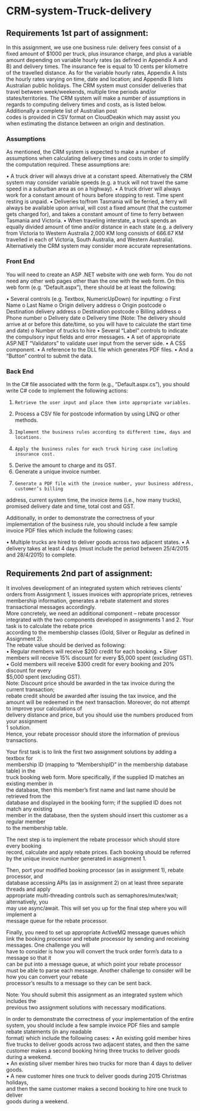 # CRM-system-Truck-delivery

## Requirements 1st part of assignment:

In this assignment, we use one business rule: delivery fees consist of a fixed amount of
$1000 per truck, plus insurance charge, and plus a variable amount depending on variable hourly 
rates (as defined in Appendix A and B) and delivery times. The insurance fee is equal to 10 cents 
per kilometre of the travelled distance. As for the variable hourly rates, Appendix A lists the 
hourly rates varying on time, date and location; and Appendix B lists Australian public holidays. 
The CRM system must consider deliveries  that  travel  between week/weekends, multiple time periods 
and/or states/territories. The CRM system will make a number of assumptions in regards to computing 
delivery times and costs, as is listed below. Additionally a complete list of Australian post  
codes  is  provided  in  CSV  format  on CloudDeakin which may assist you when estimating the 
distance between an origin and destination.

### Assumptions

As mentioned, the CRM system is expected to make a number of assumptions when calculating delivery 
times and costs in order to simplify the computation required. These assumptions are:

• A truck driver will always drive at a constant speed. Alternatively the CRM system may consider 
variable speeds (e.g. a truck will not travel the same speed in a suburban area as on a highway).
• A truck driver will always work for a constant amount of hours before stopping to rest. Time 
spent resting is unpaid.
• Deliveries to/from Tasmania will be ferried, a ferry will always be available upon arrival, will 
cost a fixed amount (that the customer gets charged for), and takes a constant amount of time to 
ferry between Tasmania and Victoria.
• When traveling interstate, a truck spends an equally divided amount of time and/or distance in 
each state (e.g. a delivery from Victoria to Western Australia 2,000 KM long consists of 666.67 KM 
travelled in each of Victoria, South Australia, and Western Australia). Alternatively the CRM 
system may consider more accurate representations.


### Front End

You will need to create an ASP .NET website with one web form. You do not need any other web pages 
other than the one with the web form. On this web form (e.g. “Default.aspx”), there should be at 
least the following:

•   Several controls (e.g. Textbox, NumericUpDown) for inputting:
o  First Name
o Last Name
o  Origin delivery address
o  Origin postcode
o  Destination delivery address
o  Destination postcode
o  Billing address o  Phone number o  Delivery date
o  Delivery time (Note: The delivery should arrive at or before this date/time, so you will have to 
calculate the start time and date)
o  Number of trucks to hire
•   Several “Label” controls to indicate the compulsory input fields and error messages.
•   A set of appropriate ASP.NET “Validators” to validate user input from the server side.
•  A CSS component.
•   A reference to the DLL file which generates PDF files.
•   And a “Button” control to submit the data.

### Back End

In the C# file associated with the form (e.g., “Default.aspx.cs”), you should write C# code to 
implement the following actions:

1.     Retrieve the user input and place them into appropriate variables.
2.    Process a CSV file for postcode information by using LINQ or other methods.
3.     Implement the business rules according to different time, days and locations.
4.     Apply the business rules for each truck hiring case including insurance cost.
5.    Derive the amount to charge and its GST.
6.    Generate a unique invoice number.
7.     Generate a PDF file with the invoice number, your business address, customer’s billing 
address, current system time, the invoice items (i.e., how many trucks), promised delivery date and 
time, total cost and GST.

Additionally, in order to demonstrate the correctness of your implementation of the business rule, 
you should include a few sample invoice PDF files which include the following cases:

•   Multiple trucks are hired to deliver goods across two adjacent states.
•   A delivery takes at least 4 days (must include the period between 25/4/2015 and 28/4/2015) to 
complete.

## Requirements 2nd part of assignment:
It	involves	development	of	an	integrated	system	which	retrieves	clients’	orders
from	 Assignment	 1,	 issues	 invoices	 with	 appropriate	 prices, retrieves	 membership	
information,	 generates a rebate	 statement	 and	 stores	 transactional	messages	 accordingly.	
More	concretely,	we	need	an	additional	component	– rebate	processor	integrated	with	the	
two	components	developed	in	assignments	1	and	2.	Your	task	is	to	calculate	the	rebate	price	
according	 to	 the	membership	 classes	 (Gold,	 Silver	 or	 Regular	as	 defined	 in	 Assignment	 2).	
The	rebate	value	should	be	derived	as	following:	
• Regular	members	will	receive	$200	credit	for	each	booking.
• Silver	members	will	receive	15%	discount	for	every	$5,000	spent	(excluding	GST).
• Gold	members	will	receive	$300	credit	for	every	booking	and	20%	discount	for	every	
$5,000	spent	(excluding	GST).	
Note:	 Discount	 price	 should	 be	 awarded	 in	 the	 tax	 invoice	 during	 the	 current	 transaction;	
rebate	 credit	 should	 be	 awarded	 after	 issuing	 the	 tax	 invoice,	 and	 the	 amount	 will	 be	
redeemed	in	the	next	transaction.	Moreover,	do	not	attempt to improve	your	calculations	of	
delivery	distance	and	price,	but	you	should	use	the	numbers	produced from	your	assignment	
1	solution.	
Hence,	your	rebate	processor	should	store	the	information	of	previous	transactions.	

Your	 first	 task	 is	 to	 link	 the	 first	 two	 assignment	 solutions	 by	 adding	 a	 textbox	 for	
membership	 ID	 (mapping	 to	 “MembershipID”	 in	 the	 membership	 database	 table)	 in	 the	
truck	booking	web	form.	More	specifically,	if	the	supplied	ID	matches	an	existing	member	in	
the	 database,	 then	 this	member’s	 first	 name	 and	 last	 name	 should	 be	 retrieved	 from	 the	
database	and	displayed	in	the	booking	form;	if	the	supplied	ID	does	not	match	any	existing	
member	in	the	database,	then	the	system	should	insert	this	customer	as	a	regular	member	
to	the	membership	table.	

The	 next	 step	 is	 to	 implement	 the	 rebate	 processor	 which	 should	 store	 every	 booking	
record,	 calculate	 and	 apply	 rebate	 prices.	 Each	 booking	 should	 be	 referred	 by	 the	 unique	
invoice	number generated	in	assignment	1.	

Then, port	 your	 modified	 booking	 processor	 (as	 in	 assignment	 1),	 rebate	 processor,	 and	
database	accessing	APIs	 (as	in	assignment	 2)	 on at	least	 three	 separate	 threads	and	apply	
appropriate	 multi-threading	 controls such	 as semaphores/mutex/wait;	 alternatively,	 you	
may	 use	 async/await.	 This	 will	 set	 you	 up	 for	 the	 final	 step	 where	 you	 will	 implement	 a	
message	queue	for	the	rebate	processor.

Finally, you	need	to	set	up	appropriate	ActiveMQ	message	queues	which	link	the	booking	
processor	and	rebate	processor	by	sending	and	receiving	messages.	One	challenge	you	will	
have	to	consider	is	how	you	will	convert the	truck	order form’s data	to	a	message	so	that	it	
can	 be	 put	 into	 a	 message	 queue,	 at	 which	 point	 your	 rebate	 processor	 must	 be	 able	 to	
parse	each	message. Another	challenge	to	consider	will	be	how	you	can convert	your	rebate	
processor’s	results	to	a	message	so	they	can	be	sent	back.

Note:	 You	 should	 submit	 this	 assignment	 as	 an	 integrated	 system	 which	 includes	 the	
previous	two	assignment	solutions	with	necessary	modifications.	

In	order	to	demonstrate	the	correctness	of	your	implementation	of	the	entire	system,	you	
should	include	a	few	sample	invoice	PDF	files	and	sample	rebate	statements	(in	any	readable	
format)	which	include	the	following	cases:
• An	existing	gold	member	hires	five trucks	to	deliver	goods	across	two	adjacent	states,	
and	then	the same	customer	makes a second	booking	hiring three trucks	to	deliver	
goods	during	a	weekend.	
• An	existing	silver	member	hires	two	trucks for	more	than	4 days	to	deliver	goods.	
• A	 new	 customer	 hires	 one	 truck	 to	 deliver	 goods	 during	 2015 Christmas holidays,	
and	 then	 the same	 customer	makes	a second	 booking	 to	 hire	 one	 truck	 to	 deliver	
goods	during	a	weekend.	
